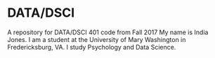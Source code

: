 # DATA/DSCI
A repository for DATA/DSCI 401 code from Fall 2017
My name is India Jones. I am a student at the University of Mary Washington in Fredericksburg, VA. I study Psychology and Data Science. 
